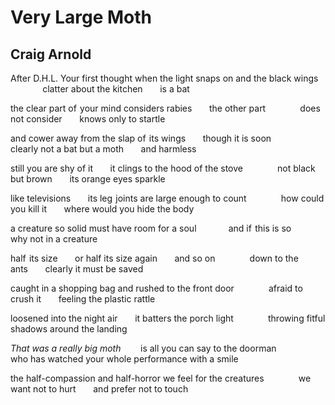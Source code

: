 # Very Large Moth
## Craig Arnold
After D.H.L.
Your first thought when the light snaps on and the black wings
             clatter about the kitchen       is a bat

the clear part of  your mind considers rabies       the other part
             does not consider       knows only to startle

and cower away from the slap of  its wings       though it is soon
             clearly not a bat but a moth       and harmless

still you are shy of it       it clings to the hood of the stove
             not black but brown       its orange eyes sparkle

like televisions       its leg  joints are large enough to count
             how could you kill it       where would you hide the body

a creature so solid must have room for a soul
            and if  this is so       why not in a creature

half  its size       or half its size again       and so on
             down to the ants       clearly it must be saved

caught in a shopping bag and rushed to the front door
             afraid to crush it       feeling the plastic rattle

loosened into the night air       it batters the porch light
             throwing fitful shadows around the landing

 _That was a really big moth_        is all you can say to the doorman
             who has watched your whole performance with a smile

the half-compassion and half-horror we feel for the creatures
             we want not to hurt       and prefer not to touch